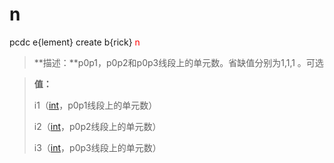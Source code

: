 # n
pcdc e{lement} create b{rick} <span style='color: red;'>n</span>
> **描述：**p0p1，p0p2和p0p3线段上的单元数。省缺值分别为1,1,1
。可选

> 
> **值：**
> 
> i1（[int](数据类型/int/)，p0p1线段上的单元数）
> 
> i2（[int](数据类型/int/)，p0p2线段上的单元数）
> 
> i3（[int](数据类型/int/)，p0p3线段上的单元数）

